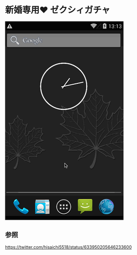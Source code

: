 # 新婚専用:heart: ゼクシィガチャ

![gacha](images/gacha.gif)

## 参照

https://twitter.com/hisaichi5518/status/633950205646233600
